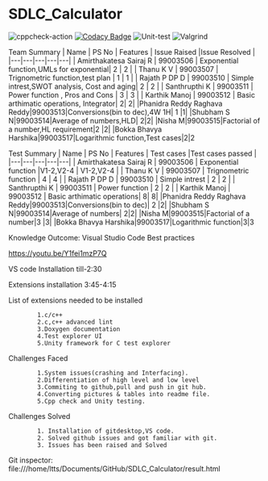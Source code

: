 # SDLC_Calculator
![cppcheck-action](https://github.com/99003512/SDLC_Calculator/workflows/cppcheck-action/badge.svg)
[![Codacy Badge](https://api.codacy.com/project/badge/Grade/667b75dfb4d94930bf6ab1a3a5388e35)](https://app.codacy.com/gh/99003512/SDLC_Calculator?utm_source=github.com&utm_medium=referral&utm_content=99003512/SDLC_Calculator&utm_campaign=Badge_Grade)
![Unit-test](https://github.com/99003512/SDLC_Calculator/workflows/Unit-test/badge.svg)
![Valgrind](https://github.com/99003512/SDLC_Calculator/workflows/Valgrind/badge.svg)

Team Summary
| Name  |  PS No |  Features |  Issue Raised  |Issue Resolved   |
|---|---|---|---|---|
|  Amirthakatesa Sairaj R |   99003506 | Exponential function,UMLs for exponential| 2 | 2 |
| Thanu K V  | 99003507  |  Trignometric function,test plan | 1  |  1 |
| Rajath P DP D  |  99003510 |  Simple intrest,SWOT analysis, Cost and aging|  2 |  2 |
| Santhrupthi K  |  99003511 | Power function , Pros and Cons | 3  |  3 |
| Karthik Manoj  | 99003512 | Basic arthimatic operations, Integrator| 2| 2|
|Phanidra Reddy Raghava Reddy|99003513|Conversions(bin to dec),4W 1H| 1 |1|
|Shubham S N|99003514|Average of numbers,HLD| 2|2|
|Nisha M|99003515|Factorial of a number,HL requirement|2 |2|
|Bokka Bhavya Harshika|99003517|Logarithmic function,Test cases|2|2


Test Summary
| Name  |  PS No |  Features |  Test cases  |Test cases passed  |
|---|---|---|---|---|
|  Amirthakatesa Sairaj R |   99003506 | Exponential function |V1-2,V2-4  | V1-2,V2-4  |
| Thanu K V  | 99003507  |  Trignometric function | 4 |  4 |
| Rajath P DP D  |  99003510 |  Simple intrest |  2 |  2 |
| Santhrupthi K  |  99003511 | Power function  | 2  |  2 |
| Karthik Manoj  | 99003512 | Basic arthimatic operations| 8| 8|
|Phanidra Reddy Raghava Reddy|99003513|Conversions(bin to dec)| 2 |2|
|Shubham S N|99003514|Average of numbers| 2|2|
|Nisha M|99003515|Factorial of a number|3 |3|
|Bokka Bhavya Harshika|99003517|Logarithmic function|3|3

Knowledge Outcome:
Visual Studio Code Best practices

https://youtu.be/Y1fei1mzP7Q

VS code Installation till-2:30

Extensions installation 3:45-4:15

List of extensions needed to be installed

            1.c/c++
            2.c,c++ advanced lint
            3.Doxygen documentation
            4.Test explorer UI
            5.Unity framework for C test explorer
            
Challenges Faced

            1.System issues(crashing and Interfacing). 
            2.Differentiation of high level and low level
            3.Commiting to github,pull and push in git hub.
            4.Converting pictures & tables into readme file.
            5.Cpp check and Unity testing.
            
Challenges Solved

            1. Installation of gitdesktop,VS code.
            2. Solved github issues and got familiar with git.
            3. Issues has been raised and Solved
            
Git inspector: file:///home/ltts/Documents/GitHub/SDLC_Calculator/result.html            
            
